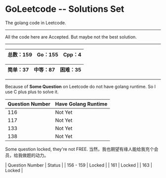 # GoLeetcode -- Solutions Set
The golang code in Leetcode.

-----

All the code here are Accepted. But maybe not the best solution.

-----

| 总数：159 | Go：155 | Cpp：4 |
| -------- | ------ | ------ |

| 简单：37 | 中等：87 | 困难：35 |
| ------- | ------- | ------- |

-----

Because of **Some Question** on Leetcode do not have golang runtime. So I use C plus plus to solve it.

| Question Number | Have Golang Runtime |
| --------------- | ------------------- |
| 116 | Not Yet |
| 117 | Not Yet |
| 133 | Not Yet |
| 138 | Not Yet |

Some question locked, they're not FREE.
当然，我也期望有缘人能给我充个会员，给我做题的动力。

| Question Number | Status |
| 156 - 159 | Locked |
| 161 | Locked |
| 163 | Locked |
